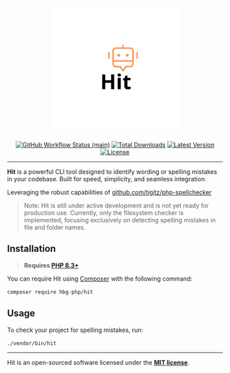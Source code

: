 
<p align="center">
    <img src="https://raw.githubusercontent.com/hbg-php/hit/main/docs/logo-hit.png" alt="Hit example" height="300">
    <p align="center">
        <a href="https://github.com/hbg-php/hit/actions"><img alt="GitHub Workflow Status (main)" src="https://img.shields.io/github.com/hbg-php/hit/actions/workflows/test.yml"></a>
        <a href="https://packagist.org/packages/hbg-php/hit"><img alt="Total Downloads" src="https://img.shields.io/packagist/dt/hbg-php/hit"></a>
        <a href="https://packagist.org/packages/hbg-php/hit"><img alt="Latest Version" src="https://img.shields.io/packagist/v/hbg-php/hit"></a>
        <a href="https://packagist.org/packages/hbg-php/hit"><img alt="License" src="https://img.shields.io/packagist/l/hbg-php/hit"></a>
    </p>
</p>

------
**Hit** is a powerful CLI tool designed to identify wording or spelling mistakes in your codebase. Built for speed, simplicity, and seamless integration.

Leveraging the robust capabilities of [github.com/tigitz/php-spellchecker](https://github.com/tigitz/php-spellchecker)

> Note: Hit is still under active development and is not yet ready for production use. Currently, only the filesystem checker is implemented, focusing exclusively on detecting spelling mistakes in file and folder names.

## Installation

> **Requires [PHP 8.3+](https://php.net/releases/)**

You can require Hit using [Composer](https://getcomposer.org) with the following command:

```bash
composer require hbg-php/hit
```

## Usage

To check your project for spelling mistakes, run:

```bash
./vendor/bin/hit
```

---

Hit is an open-sourced software licensed under the **[MIT license](https://opensource.org/licenses/MIT)**.